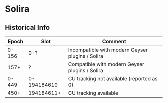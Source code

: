 # Solira

## Historical Info

| Epoch | Slot        | Comment |
|-------|-------------|--------------------------------------------------|
| 0-156 | 0-?         | Incompatible with modern Geyser plugins / Solira |
| 157+  | ?           | Compatible with modern Geyser plugins / Solira   |
| 0-449 | 0-194184610 | CU tracking not available (reported as 0)        |
| 450+  | 194184611+  | CU tracking available                            |

